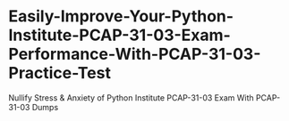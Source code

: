 # Easily-Improve-Your-Python-Institute-PCAP-31-03-Exam-Performance-With-PCAP-31-03-Practice-Test
Nullify Stress &amp; Anxiety of Python Institute PCAP-31-03 Exam With PCAP-31-03 Dumps
